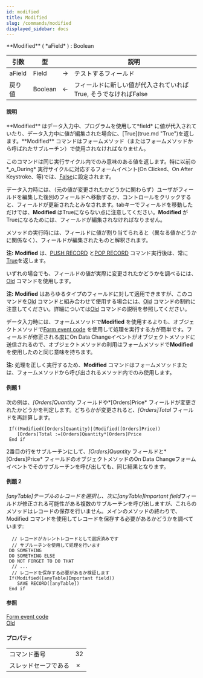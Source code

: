 ```yaml
---
id: modified
title: Modified
slug: /commands/modified
displayed_sidebar: docs
---
```


<!--REF #_command_.Modified.Syntax-->**Modified** ( *aField* ) : Boolean<!-- END REF-->
<!--REF #_command_.Modified.Params-->
| 引数 | 型 |  | 説明 |
| --- | --- | --- | --- |
| aField | Field | &#8594;  | テストするフィールド |
| 戻り値 | Boolean | &#8592; | フィールドに新しい値が代入されていればTrue, そうでなければFalse |

<!-- END REF-->

#### 説明 

<!--REF #_command_.Modified.Summary-->**Modified** はデータ入力中、プログラムを使用して*field* に値が代入されていたり、データ入力中に値が編集された場合に、[True](true.md "True")を返します。<!-- END REF-->**Modified** コマンドはフォームメソッド（またはフォームメソッドから呼ばれたサブルーチン）で使用されなければなりません。 

このコマンドは同じ実行サイクル内でのみ意味のある値を返します。特に以前の*\_o\_During* 実行サイクルに対応するフォームイベント(On Clicked、On After Keystroke、等)では、[False](false.md "False")に設定されます。

データ入力時には、（元の値が変更されたかどうかに関わらず）ユーザがフィールドを編集した後別のフィールドへ移動するか、コントロールをクリックすると、フィールドが更新されたとみなされます。tabキーでフィールドを移動しただけでは、**Modified** はTrueにならない点に注意してください。**Modified** がTrueになるためには、フィールドが編集されなければなりません。

メソッドの実行時には、フィールドに値が割り当てられると（異なる値かどうかに関係なく）、フィールドが編集されたものと解釈されます。

**注:** **Modified** は、[PUSH RECORD](push-record.md) と[POP RECORD](pop-record.md) コマンド実行後は、常に[True](true.md "True")を返します。

いずれの場合でも、フィールドの値が実際に変更されたかどうかを調べるには、[Old](old.md) コマンドを使用します。

**注:** **Modified** はあらゆるタイプのフィールドに対して適用できますが、このコマンドを[Old](old.md) コマンドと組み合わせて使用する場合には、[Old](old.md) コマンドの制約に注意してください。詳細については[Old](old.md) コマンドの説明を参照してください。

データ入力時には、フォームメソッドで**Modified** を使用するよりも、オブジェクトメソッドで[Form event code](../commands/form-event-code.md) を使用して処理を実行する方が簡単です。フィールドが修正される度にOn Data Changeイベントがオブジェクトメソッドに送信されるので、オブジェクトメソッドの利用はフォームメソッドで**Modified** を使用したのと同じ意味を持ちます。

**注:** 処理を正しく実行するため、**Modified** コマンドはフォームメソッドまたは、フォームメソッドから呼び出されるメソッド内でのみ使用します。

#### 例題 1 

次の例は、*\[Orders\]Quantity* フィールドや*\[Orders\]Price* フィールドが変更されたかどうかを判定します。どちらかが変更されると、*\[Orders\]Total* フィールドを再計算します。 

```4d
 If((Modified([Orders]Quantity)|(Modified([Orders]Price))
    [Orders]Total :=[Orders]Quantity*[Orders]Price
 End if
```

2番目の行をサブルーチンにして、*\[Orders\]Quantity* フィールドと*\[Orders\]Price* フィールドのオブジェクトメソッドのOn Data Changeフォームイベントでそのサブルーチンを呼び出しても、同じ結果となります。

#### 例題 2 

*\[anyTable\]*テーブルのレコードを選択し、次に*\[anyTable\]Important field*フィールドが修正される可能性がある複数のサブルーチンを呼び出しますが、これらのメソッドはレコードの保存を行いません。メインのメソッドの終わりで、Modified コマンドを使用してレコードを保存する必要があるかどうかを調べています: 

```4d
  // レコードがカレントレコードとして選択済みです
  // サブルーチンを使用して処理を行います
 DO SOMETHING
 DO SOMETHING ELSE
 DO NOT FORGET TO DO THAT
  // ...
  // レコードを保存する必要があるか検証します
 If(Modified([anyTable]Important field))
    SAVE RECORD([anyTable])
 End if
```

#### 参照 

[Form event code](../commands/form-event-code.md)  
[Old](old.md)  

#### プロパティ

|  |  |
| --- | --- |
| コマンド番号 | 32 |
| スレッドセーフである | &cross; |


